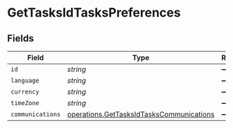 # GetTasksIdTasksPreferences


## Fields

| Field                                                                                                | Type                                                                                                 | Required                                                                                             | Description                                                                                          |
| ---------------------------------------------------------------------------------------------------- | ---------------------------------------------------------------------------------------------------- | ---------------------------------------------------------------------------------------------------- | ---------------------------------------------------------------------------------------------------- |
| `id`                                                                                                 | *string*                                                                                             | :heavy_minus_sign:                                                                                   | N/A                                                                                                  |
| `language`                                                                                           | *string*                                                                                             | :heavy_minus_sign:                                                                                   | N/A                                                                                                  |
| `currency`                                                                                           | *string*                                                                                             | :heavy_minus_sign:                                                                                   | N/A                                                                                                  |
| `timeZone`                                                                                           | *string*                                                                                             | :heavy_minus_sign:                                                                                   | N/A                                                                                                  |
| `communications`                                                                                     | [operations.GetTasksIdTasksCommunications](../../models/operations/gettasksidtaskscommunications.md) | :heavy_minus_sign:                                                                                   | N/A                                                                                                  |